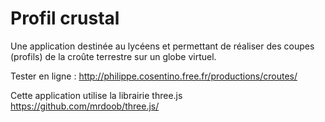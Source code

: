 # Profil crustal
Une application destinée au lycéens et permettant de réaliser des coupes (profils) de la croûte terrestre sur un globe virtuel.

Tester en ligne : http://philippe.cosentino.free.fr/productions/croutes/

Cette application utilise la librairie three.js https://github.com/mrdoob/three.js/

